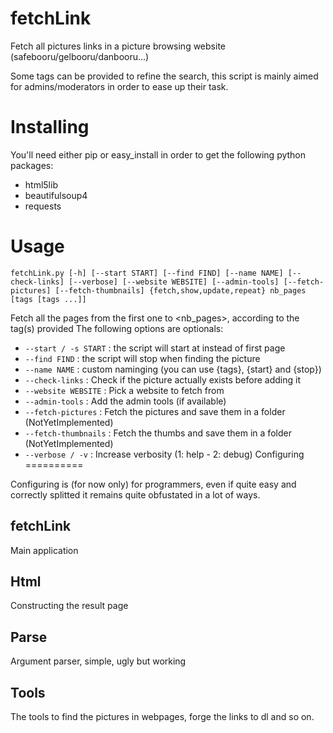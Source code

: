 fetchLink
=========

Fetch all pictures links in a picture browsing website (safebooru/gelbooru/danbooru...)

Some tags can be provided to refine the search, this script is mainly aimed for admins/moderators in order to ease up their task.


Installing
==========

You'll need either pip or easy_install in order to get the following python packages:
* html5lib
* beautifulsoup4
* requests

Usage
===========
  `fetchLink.py [-h] [--start START] [--find FIND] [--name NAME]
                    [--check-links] [--verbose] [--website WEBSITE]
                    [--admin-tools] [--fetch-pictures] [--fetch-thumbnails]
                    {fetch,show,update,repeat} nb_pages [tags [tags ...]]`

Fetch all the pages from the first one to <nb_pages>, according to the tag(s) provided
The following options are optionals: 
* `--start / -s START` : the script will start at <START> instead of first page
* `--find FIND` : the script will stop when finding the picture <FIND>
* `--name NAME` : custom naminging (you can use {tags}, {start} and {stop})
* `--check-links` : Check if the picture actually exists before adding it
* `--website WEBSITE` : Pick a website to fetch from
* `--admin-tools` : Add the admin tools (if available)
* `--fetch-pictures` : Fetch the pictures and save them in a folder (NotYetImplemented)
* `--fetch-thumbnails` : Fetch the thumbs and save them in a folder (NotYetImplemented)
* `--verbose / -v` : Increase verbosity (1: help - 2: debug)
Configuring
==========

Configuring is (for now only) for programmers, even if quite easy and correctly splitted it remains quite obfustated in a lot of ways.

fetchLink
---------------
Main application

Html
---------------
Constructing the result page

Parse
---------------
Argument parser, simple, ugly but working

Tools
---------------
The tools to find the pictures in webpages, forge the links to dl and so on.

